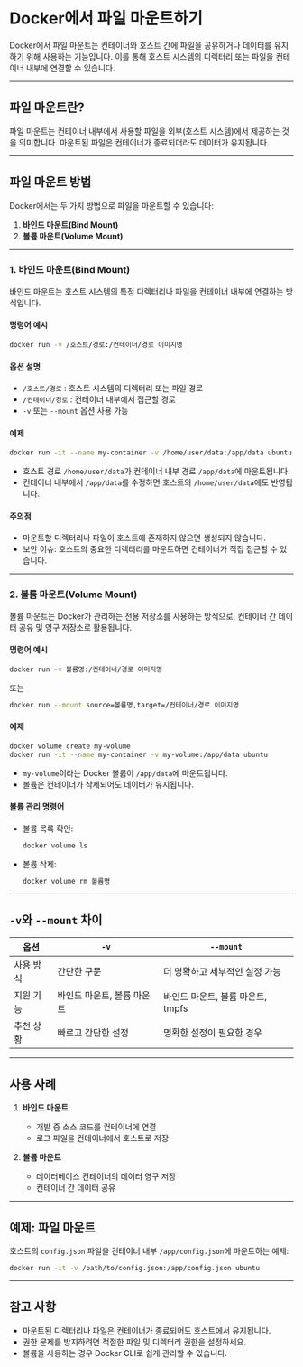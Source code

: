 
# Docker에서 파일 마운트하기

Docker에서 파일 마운트는 컨테이너와 호스트 간에 파일을 공유하거나 데이터를 유지하기 위해 사용하는 기능입니다. 이를 통해 호스트 시스템의 디렉터리 또는 파일을 컨테이너 내부에 연결할 수 있습니다.

---

## 파일 마운트란?

파일 마운트는 컨테이너 내부에서 사용할 파일을 외부(호스트 시스템)에서 제공하는 것을 의미합니다. 마운트된 파일은 컨테이너가 종료되더라도 데이터가 유지됩니다.

---

## 파일 마운트 방법

Docker에서는 두 가지 방법으로 파일을 마운트할 수 있습니다:

1. **바인드 마운트(Bind Mount)**
2. **볼륨 마운트(Volume Mount)**

---

### 1. 바인드 마운트(Bind Mount)

바인드 마운트는 호스트 시스템의 특정 디렉터리나 파일을 컨테이너 내부에 연결하는 방식입니다.

#### 명령어 예시

```bash
docker run -v /호스트/경로:/컨테이너/경로 이미지명
```

#### 옵션 설명

- `/호스트/경로` : 호스트 시스템의 디렉터리 또는 파일 경로
- `/컨테이너/경로` : 컨테이너 내부에서 접근할 경로
- `-v` 또는 `--mount` 옵션 사용 가능

#### 예제

```bash
docker run -it --name my-container -v /home/user/data:/app/data ubuntu
```

- 호스트 경로 `/home/user/data`가 컨테이너 내부 경로 `/app/data`에 마운트됩니다.
- 컨테이너 내부에서 `/app/data`를 수정하면 호스트의 `/home/user/data`에도 반영됩니다.

#### 주의점

- 마운트할 디렉터리나 파일이 호스트에 존재하지 않으면 생성되지 않습니다.
- 보안 이슈: 호스트의 중요한 디렉터리를 마운트하면 컨테이너가 직접 접근할 수 있습니다.

---

### 2. 볼륨 마운트(Volume Mount)

볼륨 마운트는 Docker가 관리하는 전용 저장소를 사용하는 방식으로, 컨테이너 간 데이터 공유 및 영구 저장소로 활용됩니다.

#### 명령어 예시

```bash
docker run -v 볼륨명:/컨테이너/경로 이미지명
```

또는

```bash
docker run --mount source=볼륨명,target=/컨테이너/경로 이미지명
```

#### 예제

```bash
docker volume create my-volume
docker run -it --name my-container -v my-volume:/app/data ubuntu
```

- `my-volume`이라는 Docker 볼륨이 `/app/data`에 마운트됩니다.
- 볼륨은 컨테이너가 삭제되어도 데이터가 유지됩니다.

#### 볼륨 관리 명령어

- 볼륨 목록 확인:
  ```bash
  docker volume ls
  ```

- 볼륨 삭제:
  ```bash
  docker volume rm 볼륨명
  ```

---

## `-v`와 `--mount` 차이

| 옵션         | `-v`                           | `--mount`                      |
|--------------|--------------------------------|--------------------------------|
| 사용 방식    | 간단한 구문                    | 더 명확하고 세부적인 설정 가능 |
| 지원 기능    | 바인드 마운트, 볼륨 마운트      | 바인드 마운트, 볼륨 마운트, tmpfs |
| 추천 상황    | 빠르고 간단한 설정             | 명확한 설정이 필요한 경우      |

---

## 사용 사례

1. **바인드 마운트**
    - 개발 중 소스 코드를 컨테이너에 연결
    - 로그 파일을 컨테이너에서 호스트로 저장

2. **볼륨 마운트**
    - 데이터베이스 컨테이너의 데이터 영구 저장
    - 컨테이너 간 데이터 공유

---

## 예제: 파일 마운트

호스트의 `config.json` 파일을 컨테이너 내부 `/app/config.json`에 마운트하는 예제:

```bash
docker run -it -v /path/to/config.json:/app/config.json ubuntu
```

---

## 참고 사항

- 마운트된 디렉터리나 파일은 컨테이너가 종료되어도 호스트에서 유지됩니다.
- 권한 문제를 방지하려면 적절한 파일 및 디렉터리 권한을 설정하세요.
- 볼륨을 사용하는 경우 Docker CLI로 쉽게 관리할 수 있습니다.

